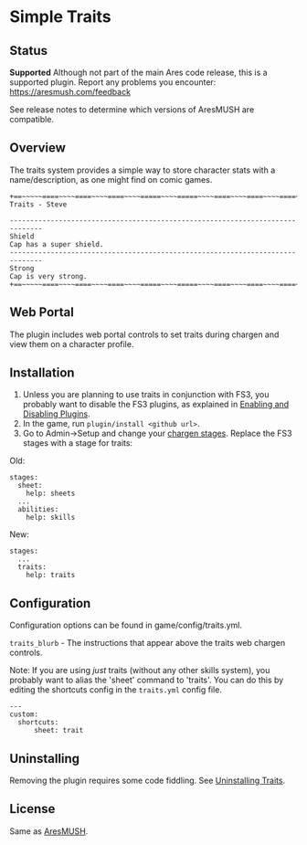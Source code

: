 # Simple Traits

## Status

**Supported** Although not part of the main Ares code release, this is a supported plugin.  Report any problems you encounter: https://aresmush.com/feedback


See release notes to determine which versions of AresMUSH are compatible.

## Overview

The traits system provides a simple way to store character stats with a name/description, as one might find on comic games.

    +==~~~~~====~~~~====~~~~====~~~~=====~~~~=====~~~~====~~~~====~~~~====~~~~~==+
    Traits - Steve
    
    ------------------------------------------------------------------------------
    Shield
    Cap has a super shield.
    ------------------------------------------------------------------------------
    Strong
    Cap is very strong.
    +==~~~~~====~~~~====~~~~====~~~~=====~~~~=====~~~~====~~~~====~~~~====~~~~~==+

## Web Portal

The plugin includes web portal controls to set traits during chargen and view them on a character profile.

## Installation

1. Unless you are planning to use traits in conjunction with FS3, you probably want to disable the FS3 plugins, as explained in [Enabling and Disabling Plugins](https://aresmush.com/tutorials/config/plugins/).
2. In the game, run `plugin/install <github url>`.
3. Go to Admin->Setup and change your [chargen stages](https://aresmush.com/tutorials/config/chargen.html).  Replace the FS3 stages with a stage for traits:

Old:

    stages:
      sheet:
        help: sheets
      ...
      abilities:
        help: skills

New:

    stages:
      ...
      traits:
        help: traits

## Configuration

Configuration options can be found in game/config/traits.yml.

`traits_blurb` - The instructions that appear above the traits web chargen controls.

Note: If you are using _just_ traits (without any other skills system), you probably want to alias the 'sheet' command to 'traits'.  You can do this by editing the shortcuts config in the `traits.yml` config file.

    ---
    custom:
      shortcuts:
          sheet: trait

## Uninstalling

Removing the plugin requires some code fiddling.  See [Uninstalling Traits](Uninstalling.md).

## License

Same as [AresMUSH](https://aresmush.com/license).
